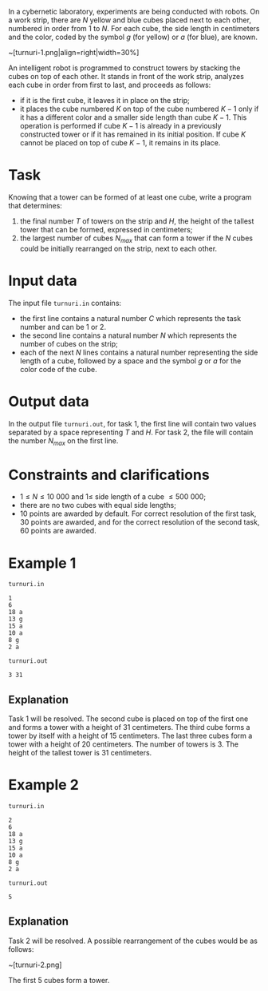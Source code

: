 In a cybernetic laboratory, experiments are being conducted with robots. On a work strip, there are $N$ yellow and blue cubes placed next to each other, numbered in order from $1$ to $N$. For each cube, the side length in centimeters and the color, coded by the symbol $g$ (for yellow) or $a$ (for blue), are known.

~[turnuri-1.png|align=right|width=30%]

An intelligent robot is programmed to construct towers by stacking the cubes on top of each other. It stands in front of the work strip, analyzes each cube in order from first to last, and proceeds as follows:
* if it is the first cube, it leaves it in place on the strip;
* it places the cube numbered $K$ on top of the cube numbered $K-1$ only if it has a different color and a smaller side length than cube $K-1$. This operation is performed if cube $K-1$ is already in a previously constructed tower or if it has remained in its initial position. If cube $K$ cannot be placed on top of cube $K-1$, it remains in its place.

# Task

Knowing that a tower can be formed of at least one cube, write a program that determines:
1. the final number $T$ of towers on the strip and $H$, the height of the tallest tower that can be formed, expressed in centimeters;
2. the largest number of cubes $N_{max}$ that can form a tower if the $N$ cubes could be initially rearranged on the strip, next to each other.

# Input data

The input file `turnuri.in` contains:
* the first line contains a natural number $C$ which represents the task number and can be $1$ or $2$.
* the second line contains a natural number $N$ which represents the number of cubes on the strip;
* each of the next $N$ lines contains a natural number representing the side length of a cube, followed by a space and the symbol $g$ or $a$ for the color code of the cube.

# Output data

In the output file `turnuri.out`, for task $1$, the first line will contain two values separated by a space representing $T$ and $H$. For task $2$, the file will contain the number $N_{max}$ on the first line.

# Constraints and clarifications

* $1 \leq N \leq 10 \ 000$ and $1 \leq$ side length of a cube $\leq 500 \ 000$;
* there are no two cubes with equal side lengths;
* $10$ points are awarded by default. For correct resolution of the first task, $30$ points are awarded, and for the correct resolution of the second task, $60$ points are awarded.

# Example 1

`turnuri.in`
```
1
6
18 a
13 g
15 a
10 a
8 g
2 a
```

`turnuri.out`
```
3 31
```

## Explanation

Task $1$ will be resolved. The second cube is placed on top of the first one and forms a tower with a height of $31$ centimeters. The third cube forms a tower by itself with a height of $15$ centimeters. The last three cubes form a tower with a height of $20$ centimeters. The number of towers is $3$. The height of the tallest tower is $31$ centimeters.

# Example 2

`turnuri.in`
```
2
6
18 a
13 g
15 a
10 a
8 g
2 a
```

`turnuri.out`
```
5
```

## Explanation

Task $2$ will be resolved. A possible rearrangement of the cubes would be as follows:

~[turnuri-2.png]

The first $5$ cubes form a tower.